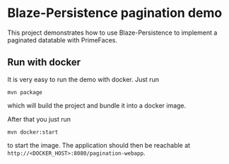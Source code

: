 # Blaze-Persistence pagination demo

This project demonstrates how to use Blaze-Persistence to implement a paginated datatable with PrimeFaces.

## Run with docker

It is very easy to run the demo with docker. Just run

    mvn package
    
which will build the project and bundle it into a docker image.

After that you just run 

    mvn docker:start

to start the image. 
The application should then be reachable at `http://<DOCKER_HOST>:8080/pagination-webapp`.